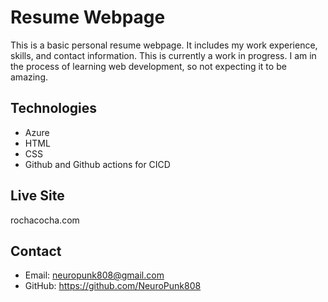 # Resume Webpage

This is a basic personal resume webpage. It includes my work experience, skills, and contact information.
This is currently a work in progress. I am in the process of learning web development, so not expecting it to be amazing.


## Technologies

- Azure
- HTML
- CSS
- Github and Github actions for CICD

## Live Site

rochacocha.com

## Contact

- Email: neuropunk808@gmail.com
- GitHub: https://github.com/NeuroPunk808
